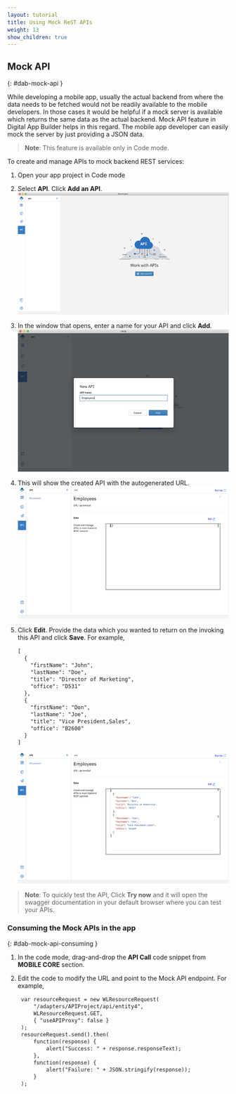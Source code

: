 ```yaml
---
layout: tutorial
title: Using Mock ReST APIs
weight: 13
show_children: true
---
```

<!-- NLS_CHARSET=UTF-8 -->

## Mock API
{: #dab-mock-api }

While developing a mobile app, usually the actual backend from where the data needs to be fetched would not be readily available to the mobile developers. In those cases it would be helpful if a mock server is available which returns the same data as the actual backend. Mock API feature in Digital App Builder helps in this regard. The mobile app developer can easily mock the server by just providing a JSON data.

>**Note**: This feature is available only in Code mode.

To create and manage APIs to mock backend REST services:

1. Open your app project in Code mode 
2. Select **API**. Click **Add an API**.
    ![Mock API](dab-mock-api.png)

3. In the window that opens, enter a name for your API and click **Add**.
    ![Mock API add](dab-new-mock-api.png)

4. This will show the created API with the autogenerated URL. 
    ![Mock API jason](dab-new-mock-api-jason.png)

5. Click **Edit**. Provide the data which you wanted to return on the invoking this API and click **Save**. For example, 

    ```
    [
      {
        "firstName": "John",
        "lastName": "Doe",
        "title": "Director of Marketing",
        "office": "D531"
      },
      {
        "firstName": "Don",
        "lastName": "Joe",
        "title": "Vice President,Sales",
        "office": "B2600"
      }
    ]
    ```

    ![Mock API jason sample](dab-exp-moc-api.png)

>**Note**: To quickly test the API, Click **Try now** and it will open the swagger documentation in your default browser where you can test your APIs.

### Consuming the Mock APIs in the app
{: #dab-mock-api-consuming }

1. In the code mode, drag-and-drop the **API Call** code snippet from **MOBILE CORE** section.
2. Edit the code to modify the URL and point to the Mock API endpoint. For example,

    ```
     var resourceRequest = new WLResourceRequest(
         "/adapters/APIProject/api/entity4",
         WLResourceRequest.GET,
         { "useAPIProxy": false }
     );
     resourceRequest.send().then(
         function(response) {
             alert("Success: " + response.responseText);
         },
         function(response) {
             alert("Failure: " + JSON.stringify(response));
         }
     );
    ```
 